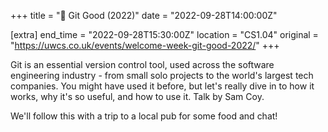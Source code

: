 +++
title = "💬 Git Good (2022)"
date = "2022-09-28T14:00:00Z"

[extra]
end_time = "2022-09-28T15:30:00Z"
location = "CS1.04"
original = "https://uwcs.co.uk/events/welcome-week-git-good-2022/"
+++

Git is an essential version control tool, used across the software engineering industry - from small solo projects to the world's largest tech companies. You might have used it before, but let's really dive in to how it works, why it's so useful, and how to use it. Talk by Sam Coy.  
  
We'll follow this with a trip to a local pub for some food and chat\!

